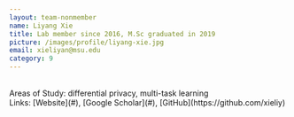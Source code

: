 ```yaml
---
layout: team-nonmember
name: Liyang Xie
title: Lab member since 2016, M.Sc graduated in 2019
picture: /images/profile/liyang-xie.jpg
email: xieliyan@msu.edu
category: 9
---
```


<br/>
Areas of Study: differential privacy, multi-task learning 
<br/>
Links: [Website](#), [Google Scholar](#), [GitHub](https://github.com/xieliy)
